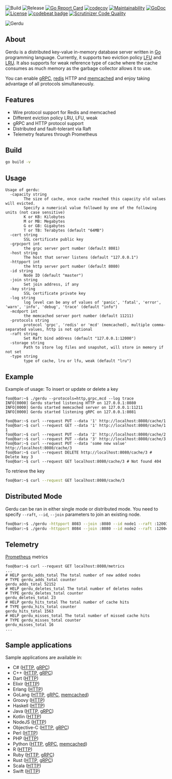 ![Build](https://github.com/arazmj/gerdu/workflows/Go/badge.svg)
![Release](https://github.com/arazmj/gerdu/workflows/GoReleaser/badge.svg)
[![Go Report Card](https://goreportcard.com/badge/github.com/arazmj/gerdu)](https://goreportcard.com/report/github.com/arazmj/gerdu)
[![codecov](https://codecov.io/gh/arazmj/gerdu/branch/master/graph/badge.svg)](https://codecov.io/gh/arazmj/gerdu)
[![Maintainability](https://api.codeclimate.com/v1/badges/a99a88d28ad37a79dbf6/maintainability)](https://codeclimate.com/github/codeclimate/codeclimate/maintainability)
[![GoDoc](https://godoc.org/github.com/arazmj/gerdu?status.svg)](https://godoc.org/github.com/arazmj/gerdu)
[![License](https://img.shields.io/badge/License-BSD%203--Clause-blue.svg)](https://opensource.org/licenses/BSD-3-Clause)
[![codebeat badge](https://codebeat.co/badges/05010b5e-17d9-4f5d-a6bb-2c330ff364c8)](https://codebeat.co/projects/github-com-arazmj-gerdu-master)
[![Scrutinizer Code Quality](https://scrutinizer-ci.com/g/arazmj/gerdu/badges/quality-score.png?b=master)](https://scrutinizer-ci.com/g/arazmj/gerdu/?branch=master)

![Gerdu](https://github.com/arazmj/gerdu/blob/assets/gerdu_banner.png?raw=true)

## About
Gerdu is a distributed key-value in-memory database server written in [Go](http://golang.org) programming language.
Currently, it supports two eviction policy [LFU](https://en.wikipedia.org/wiki/Least_frequently_used) and [LRU](https://en.wikipedia.org/wiki/Cache_replacement_policies#Least_recently_used_(LRU)). 
It also supports for weak reference type of cache where the cache consumes as much memory as the garbage collector allows it to use.
<br/>

You can enable [gRPC](https://grpc.io), [redis](https://redis.io) HTTP and [memcached](https://memcached.org) and enjoy taking advantage of all protocols simultaneously.

## Features
- Wire protocol support for Redis and memcached
- Different eviction policy LRU, LFU, weak
- gRPC and HTTP protocol support
- Distributed and fault-tolerant via Raft 
- Telemetry features through Prometheus 

## Build
```bash
go build -v
```

## Usage
```
Usage of gerdu:
  -capacity string
    	The size of cache, once cache reached this capacity old values will evicted.
    	Specify a numerical value followed by one of the following units (not case sensitive)
    	K or KB: Kilobytes
    	M or MB: Megabytes
    	G or GB: Gigabytes
    	T or TB: Terabytes (default "64MB")
  -cert string
    	SSL certificate public key
  -grpcport int
    	the grpc server port number (default 8081)
  -host string
    	The host that server listens (default "127.0.0.1")
  -httpport int
    	the http server port number (default 8080)
  -id string
    	Node ID (default "master")
  -join string
    	Set join address, if any
  -key string
    	SSL certificate private key
  -log string
    	log level can be any of values of 'panic', 'fatal', 'error', 'warn', 'info', 'debug', 'trace' (default "info")
  -mcdport int
    	the memcached server port number (default 11211)
  -protocols string
    	protocol 'grpc', 'redis' or 'mcd' (memcached), multiple comma-separated values, http is not optional
  -raft string
    	Set Raft bind address (default "127.0.0.1:12000")
  -storage string
    	Path to store log files and snapshot, will store in memory if not set
  -type string
    	type of cache, lru or lfu, weak (default "lru")
```

## Example
Example of usage:
To insert or update or delete a key 
```console
foo@bar:~$ ./gerdu --protocols=http,grpc,mcd --log trace
INFO[0000] Gerdu started listening HTTP on 127.0.0.1:8080 
INFO[0000] Gerdu started memcached server on 127.0.0.1:11211 
INFO[0000] Gerdu started listening gRPC on 127.0.0.1:8081 

foo@bar:~$ curl --request PUT --data '1' http://localhost:8080/cache/1
foo@bar:~$ curl --request GET --data '1' http://localhost:8080/cache/1
1
foo@bar:~$ curl --request PUT --data '2' http://localhost:8080/cache/2
foo@bar:~$ curl --request PUT --data '3' http://localhost:8080/cache/3
foo@bar:~$ curl --request PUT --data 'some new value' http://localhost:8080/cache/3
foo@bar:~$ curl --request DELETE http://localhost:8080/cache/3 # Delete key 3
foo@bar:~$ curl --request GET localhost:8080/cache/3 # Not found 404
```

To retrieve the key
```Bash
foo@bar:~$ curl --request GET localhost:8080/cache/3
```

## Distributed Mode
Gerdu can be ran in either single mode or distributed mode. 
You need to specify `--raft`, `--id`, `--join` parameters to join an existing node. 
```Bash
foo@bar:~$ ./gerdu -httpport 8083 --join :8080 --id node1 --raft :12003
foo@bar:~$ ./gerdu -httpport 8084 --join :8080 --id node2 --raft :12004
```

## Telemetry 
[Prometheus](https://prometheus.io) metrics
```console
foo@bar:~$ curl --request GET localhost:8080/metrics
...
# HELP gerdu_adds_total The total number of new added nodes
# TYPE gerdu_adds_total counter
gerdu_adds_total 52152
# HELP gerdu_deletes_total The total number of deletes nodes
# TYPE gerdu_deletes_total counter
gerdu_deletes_total 23
# HELP gerdu_hits_total The total number of cache hits
# TYPE gerdu_hits_total counter
gerdu_hits_total 1563
# HELP gerdu_misses_total The total number of missed cache hits
# TYPE gerdu_misses_total counter
gerdu_misses_total 16
...
```

## Sample applications
Sample applications are available in:

- C# ([HTTP](examples/HTTP/CSharp/CSharp/Program.cs), [gRPC](examples/gRPC/CSharp/CSharpGRPC/Program.cs))
- C++ ([HTTP](examples/HTTP/CPP/main.cpp), [gRPC](examples/gRPC/CPP/main.cpp))
- Dart ([HTTP](examples/HTTP/Dart/bin/Dart.dart))
- Elixir ([HTTP](examples/HTTP/Elixir/lib/go_cache_elixir.ex))
- Erlang ([HTTP](examples/HTTP/Erlang/src/test_gocache.erl))
- GoLang ([HTTP](examples/HTTP/GoLang/main.go), [gRPC](examples/gRPC/GoLang/main.go), [memcached](examples/memcached/GoLang/main.go))
- Groovy ([HTTP](examples/HTTP/Groovy/main.groovy))
- Haskell ([HTTP](examples/HTTP/Haskell/app/Main.hs))
- Java ([HTTP](examples/HTTP/Java/src/GoCache.java), [gRPC](examples/gRPC/Java/src/main/java/net/amirrazmjou/Main.java))
- Kotlin ([HTTP](examples/HTTP/Kotlin/src/Main.kt))
- NodeJS ([HTTP](examples/HTTP/NodeJS/app.js))
- Objective-C ([HTTP](examples/HTTP/Objective-C/main.m), [gRPC](examples/gRPC/Objective-C/GerduGrpcObjC/main.m))
- Perl ([HTTP](examples/HTTP/Perl/main.pl))
- PHP  ([HTTP](examples/HTTP/PHP/test.php))
- Python ([HTTP](examples/HTTP/Python/test.py), [gRPC](examples/gRPC/Python/main.py), [memcached](examples/memcached/Python/test.py))
- R ([HTTP](examples/HTTP/R/main.R))
- Ruby ([HTTP](examples/HTTP/Ruby/go_cache.rb), [gRPC](examples/gRPC/Ruby/main.rb))
- Rust ([HTTP](examples/HTTP/Rust/main.rs), [gRPC](examples/gRPC/Rust/src/main.rs))
- Scala ([HTTP](examples/HTTP/Scala/src/main/scala/com/amirrazmjou/go/cache/example/Example.scala))
- Swift ([HTTP](examples/HTTP/Swift/GoCacheSwift/main.swift))
